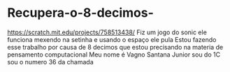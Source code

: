 # Recupera-o-8-decimos-
https://scratch.mit.edu/projects/758513438/
Fiz um jogo do sonic ele funciona mexendo na setinha e usando o espaço ele pula 
Estou fazendo esse trabalho por causa de 8 decimos que estou precisando na materia de pensamento computacional 
Meu nome é Vagno Santana Junior sou do 1C sou o numero 36 da chamada 
